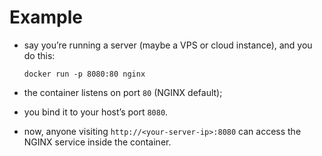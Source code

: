 # Example

- say you’re running a server (maybe a VPS or cloud instance), and you do this:

    ```commandline
    docker run -p 8080:80 nginx
    ```

- the container listens on port `80` (NGINX default);
- you bind it to your host’s port `8080`.
- now, anyone visiting `http://<your-server-ip>:8080` can access the NGINX service inside the container.
